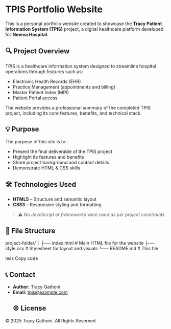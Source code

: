 # TPIS Portfolio Website

This is a personal portfolio website created to showcase the **Tracy Patient Information System (TPIS)** project, a digital healthcare platform developed for **Neema Hospital**.

## 🔍 Project Overview

TPIS is a healthcare information system designed to streamline hospital operations through features such as:

- Electronic Health Records (EHR)
- Practice Management (appointments and billing)
- Master Patient Index (MPI)
- Patient Portal access

The website provides a professional summary of the completed TPIS project, including its core features, benefits, and technical stack.

## 💡 Purpose

The purpose of this site is to:
- Present the final deliverable of the TPIS project
- Highlight its features and benefits
- Share project background and contact details
- Demonstrate HTML & CSS skills

## 🛠️ Technologies Used

- **HTML5** – Structure and semantic layout
- **CSS3** – Responsive styling and formatting

> ⚠️ _No JavaScript or frameworks were used as per project constraints._

## 📂 File Structure

project-folder/
│
├── index.html # Main HTML file for the website
├── style.css # Stylesheet for layout and visuals
└── README.md # This file

less
Copy code

## 📞 Contact

- **Author:** Tracy Gathoni  
- **Email:** [tpis@example.com](mailto:tpis@example.com)  
  ## © License

© 2025 Tracy Gathoni. All Rights Reserved.
